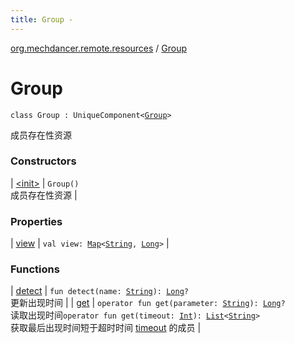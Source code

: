 ```yaml
---
title: Group - 
---
```


[org.mechdancer.remote.resources](../index.html) / [Group](./index.html)

# Group

`class Group : UniqueComponent<`[`Group`](./index.html)`>`

成员存在性资源

### Constructors

| [&lt;init&gt;](-init-.html) | `Group()`<br>成员存在性资源 |

### Properties

| [view](view.html) | `val view: `[`Map`](https://kotlinlang.org/api/latest/jvm/stdlib/kotlin.collections/-map/index.html)`<`[`String`](https://kotlinlang.org/api/latest/jvm/stdlib/kotlin/-string/index.html)`, `[`Long`](https://kotlinlang.org/api/latest/jvm/stdlib/kotlin/-long/index.html)`>` |

### Functions

| [detect](detect.html) | `fun detect(name: `[`String`](https://kotlinlang.org/api/latest/jvm/stdlib/kotlin/-string/index.html)`): `[`Long`](https://kotlinlang.org/api/latest/jvm/stdlib/kotlin/-long/index.html)`?`<br>更新出现时间 |
| [get](get.html) | `operator fun get(parameter: `[`String`](https://kotlinlang.org/api/latest/jvm/stdlib/kotlin/-string/index.html)`): `[`Long`](https://kotlinlang.org/api/latest/jvm/stdlib/kotlin/-long/index.html)`?`<br>读取出现时间`operator fun get(timeout: `[`Int`](https://kotlinlang.org/api/latest/jvm/stdlib/kotlin/-int/index.html)`): `[`List`](https://kotlinlang.org/api/latest/jvm/stdlib/kotlin.collections/-list/index.html)`<`[`String`](https://kotlinlang.org/api/latest/jvm/stdlib/kotlin/-string/index.html)`>`<br>获取最后出现时间短于超时时间 [timeout](get.html#org.mechdancer.remote.resources.Group$get(kotlin.Int)/timeout) 的成员 |

